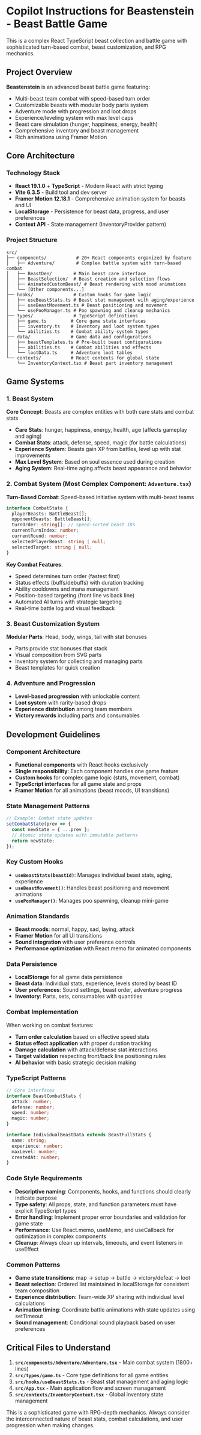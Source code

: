 # Copilot Instructions for Beastenstein - Beast Battle Game

<!-- Use this file to provide workspace-specific custom instructions to Copilot. For more details, visit https://code.visualstudio.com/docs/copilot/copilot-customization#_use-a-githubcopilot-instructions.md-file -->

This is a complex React TypeScript beast collection and battle game with sophisticated turn-based combat, beast customization, and RPG mechanics.

## Project Overview
**Beastenstein** is an advanced beast battle game featuring:
- Multi-beast team combat with speed-based turn order
- Customizable beasts with modular body parts system
- Adventure mode with progression and loot drops
- Experience/leveling system with max level caps
- Beast care simulation (hunger, happiness, energy, health)
- Comprehensive inventory and beast management
- Rich animations using Framer Motion

## Core Architecture

### Technology Stack
- **React 19.1.0** + **TypeScript** - Modern React with strict typing
- **Vite 6.3.5** - Build tool and dev server  
- **Framer Motion 12.18.1** - Comprehensive animation system for beasts and UI
- **LocalStorage** - Persistence for beast data, progress, and user preferences
- **Context API** - State management (InventoryProvider pattern)

### Project Structure
```
src/
├── components/           # 20+ React components organized by feature
│   ├── Adventure/        # Complex battle system with turn-based combat
│   ├── BeastDen/        # Main beast care interface
│   ├── BeastSelection/  # Beast creation and selection flows
│   ├── AnimatedCustomBeast/ # Beast rendering with mood animations
│   └── [Other components...]
├── hooks/               # Custom hooks for game logic
│   ├── useBeastStats.ts # Beast stat management with aging/experience
│   ├── useBeastMovement.ts # Beast positioning and movement
│   └── usePooManager.ts # Poo spawning and cleanup mechanics
├── types/               # TypeScript definitions
│   ├── game.ts         # Core game state interfaces
│   ├── inventory.ts    # Inventory and loot system types
│   └── abilities.ts    # Combat ability system types
├── data/               # Game data and configurations
│   ├── beastTemplates.ts # Pre-built beast configurations
│   ├── abilities.ts    # Combat abilities and effects
│   └── lootData.ts     # Adventure loot tables
└── contexts/           # React contexts for global state
    └── InventoryContext.tsx # Beast part inventory management
```

## Game Systems

### 1. Beast System
**Core Concept**: Beasts are complex entities with both care stats and combat stats
- **Care Stats**: hunger, happiness, energy, health, age (affects gameplay and aging)
- **Combat Stats**: attack, defense, speed, magic (for battle calculations)
- **Experience System**: Beasts gain XP from battles, level up with stat improvements
- **Max Level System**: Based on soul essence used during creation
- **Aging System**: Real-time aging affects beast appearance and behavior

### 2. Combat System (Most Complex Component: `Adventure.tsx`)
**Turn-Based Combat**: Speed-based initiative system with multi-beast teams
```typescript
interface CombatState {
  playerBeasts: BattleBeast[];
  opponentBeasts: BattleBeast[];
  turnOrder: string[]; // Speed-sorted beast IDs
  currentTurnIndex: number;
  currentRound: number;
  selectedPlayerBeast: string | null;
  selectedTarget: string | null;
}
```

**Key Combat Features**:
- Speed determines turn order (fastest first)
- Status effects (buffs/debuffs) with duration tracking
- Ability cooldowns and mana management
- Position-based targeting (front line vs back line)
- Automated AI turns with strategic targeting
- Real-time battle log and visual feedback

### 3. Beast Customization System
**Modular Parts**: Head, body, wings, tail with stat bonuses
- Parts provide stat bonuses that stack
- Visual composition from SVG parts
- Inventory system for collecting and managing parts
- Beast templates for quick creation

### 4. Adventure and Progression
- **Level-based progression** with unlockable content
- **Loot system** with rarity-based drops
- **Experience distribution** among team members
- **Victory rewards** including parts and consumables

## Development Guidelines

### Component Architecture
- **Functional components** with React hooks exclusively
- **Single responsibility**: Each component handles one game feature
- **Custom hooks** for complex game logic (stats, movement, combat)
- **TypeScript interfaces** for all game state and props
- **Framer Motion** for all animations (beast moods, UI transitions)

### State Management Patterns
```typescript
// Example: Combat state updates
setCombatState(prev => {
  const newState = { ...prev };
  // Atomic state updates with immutable patterns
  return newState;
});
```

### Key Custom Hooks
- **`useBeastStats(beastId)`**: Manages individual beast stats, aging, experience
- **`useBeastMovement()`**: Handles beast positioning and movement animations  
- **`usePooManager()`**: Manages poo spawning, cleanup mini-game

### Animation Standards
- **Beast moods**: normal, happy, sad, laying, attack
- **Framer Motion** for all UI transitions
- **Sound integration** with user preference controls
- **Performance optimization** with React.memo for animated components

### Data Persistence
- **LocalStorage** for all game data persistence
- **Beast data**: Individual stats, experience, levels stored by beast ID
- **User preferences**: Sound settings, beast order, adventure progress
- **Inventory**: Parts, sets, consumables with quantities

### Combat Implementation
When working on combat features:
- **Turn order calculation** based on effective speed stats
- **Status effect application** with proper duration tracking
- **Damage calculation** with attack/defense stat interactions
- **Target validation** respecting front/back line positioning rules
- **AI behavior** with basic strategic decision making

### TypeScript Patterns
```typescript
// Core interfaces
interface BeastCombatStats {
  attack: number;
  defense: number; 
  speed: number;
  magic: number;
}

interface IndividualBeastData extends BeastFullStats {
  name: string;
  experience: number;
  maxLevel: number;
  createdAt: number;
}
```

### Code Style Requirements
- **Descriptive naming**: Components, hooks, and functions should clearly indicate purpose
- **Type safety**: All props, state, and function parameters must have explicit TypeScript types
- **Error handling**: Implement proper error boundaries and validation for game state
- **Performance**: Use React.memo, useMemo, and useCallback for optimization in complex components
- **Cleanup**: Always clean up intervals, timeouts, and event listeners in useEffect

### Common Patterns
- **Game state transitions**: map → setup → battle → victory/defeat → loot
- **Beast selection**: Ordered list maintained in localStorage for consistent team composition
- **Experience distribution**: Team-wide XP sharing with individual level calculations
- **Animation timing**: Coordinate battle animations with state updates using setTimeout
- **Sound management**: Conditional sound playback based on user preferences

## Critical Files to Understand
1. **`src/components/Adventure/Adventure.tsx`** - Main combat system (1800+ lines)
2. **`src/types/game.ts`** - Core type definitions for all game entities
3. **`src/hooks/useBeastStats.ts`** - Beast stat management and aging logic
4. **`src/App.tsx`** - Main application flow and screen management
5. **`src/contexts/InventoryContext.tsx`** - Global inventory state management

This is a sophisticated game with RPG-depth mechanics. Always consider the interconnected nature of beast stats, combat calculations, and user progression when making changes.
